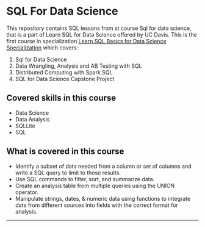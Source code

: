 # SQL For Data Science
This repository contains SQL lessons from st course Sql for data science, that is a part of Learn SQL for Data Science offered by UC Davis.
This is the first course in specialization [Learn SQL Basics for Data Science Specialization](https://www.coursera.org/specializations/learn-sql-basics-data-science) which covers:

1. Sql for Data Science
2. Data Wrangling, Analysis and AB Testing with SQL
3. Distributed Computing with Spark SQL
4. SQL for Data Science Capstone Project

## Covered skills in this course

- Data Science
- Data Analysis
- SQLLite
- SQL

## What is covered in this course

- Identify a subset of data needed from a column or set of columns and write a SQL query to limit to those results.
- Use SQL commands to filter, sort, and summarize data.
- Create an analysis table from multiple queries using the UNION operator.
- Manipulate strings, dates, & numeric data using functions to integrate data from different sources into fields with the correct format for analysis.

---


